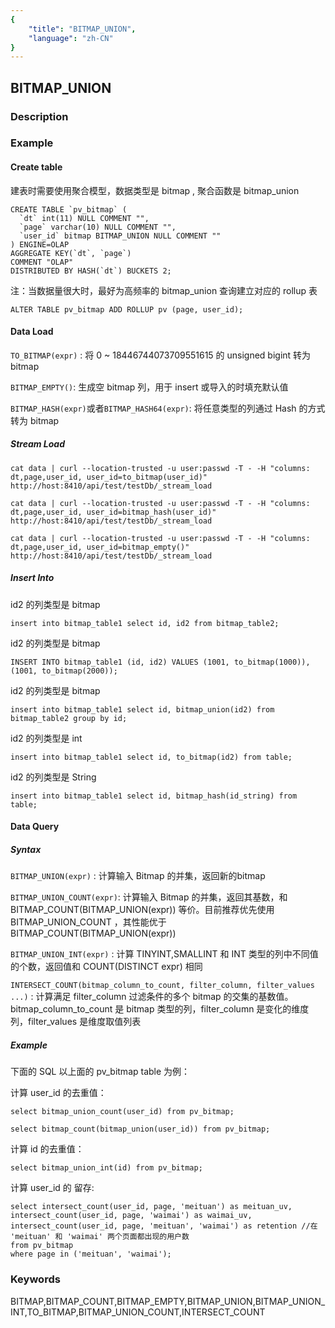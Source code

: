 ```yaml
---
{
    "title": "BITMAP_UNION",
    "language": "zh-CN"
}
---
```


<!-- 
Licensed to the Apache Software Foundation (ASF) under one
or more contributor license agreements.  See the NOTICE file
distributed with this work for additional information
regarding copyright ownership.  The ASF licenses this file
to you under the Apache License, Version 2.0 (the
"License"); you may not use this file except in compliance
with the License.  You may obtain a copy of the License at

  http://www.apache.org/licenses/LICENSE-2.0

Unless required by applicable law or agreed to in writing,
software distributed under the License is distributed on an
"AS IS" BASIS, WITHOUT WARRANTIES OR CONDITIONS OF ANY
KIND, either express or implied.  See the License for the
specific language governing permissions and limitations
under the License.
-->

## BITMAP_UNION

### Description

### Example

#### Create table

建表时需要使用聚合模型，数据类型是 bitmap , 聚合函数是 bitmap_union

```
CREATE TABLE `pv_bitmap` (
  `dt` int(11) NULL COMMENT "",
  `page` varchar(10) NULL COMMENT "",
  `user_id` bitmap BITMAP_UNION NULL COMMENT ""
) ENGINE=OLAP
AGGREGATE KEY(`dt`, `page`)
COMMENT "OLAP"
DISTRIBUTED BY HASH(`dt`) BUCKETS 2;
```
注：当数据量很大时，最好为高频率的 bitmap_union 查询建立对应的 rollup 表

```
ALTER TABLE pv_bitmap ADD ROLLUP pv (page, user_id);
```

#### Data Load

`TO_BITMAP(expr)` : 将 0 ~ 18446744073709551615 的 unsigned bigint 转为 bitmap

`BITMAP_EMPTY()`: 生成空 bitmap 列，用于 insert 或导入的时填充默认值

`BITMAP_HASH(expr)`或者`BITMAP_HASH64(expr)`: 将任意类型的列通过 Hash 的方式转为 bitmap

##### Stream Load

``` 
cat data | curl --location-trusted -u user:passwd -T - -H "columns: dt,page,user_id, user_id=to_bitmap(user_id)"   http://host:8410/api/test/testDb/_stream_load
```

``` 
cat data | curl --location-trusted -u user:passwd -T - -H "columns: dt,page,user_id, user_id=bitmap_hash(user_id)"   http://host:8410/api/test/testDb/_stream_load
```

``` 
cat data | curl --location-trusted -u user:passwd -T - -H "columns: dt,page,user_id, user_id=bitmap_empty()"   http://host:8410/api/test/testDb/_stream_load
```

##### Insert Into

id2 的列类型是 bitmap
```
insert into bitmap_table1 select id, id2 from bitmap_table2;
```

id2 的列类型是 bitmap
```
INSERT INTO bitmap_table1 (id, id2) VALUES (1001, to_bitmap(1000)), (1001, to_bitmap(2000));
```

id2 的列类型是 bitmap
```
insert into bitmap_table1 select id, bitmap_union(id2) from bitmap_table2 group by id;
```

id2 的列类型是 int
```
insert into bitmap_table1 select id, to_bitmap(id2) from table;
```

id2 的列类型是 String
```
insert into bitmap_table1 select id, bitmap_hash(id_string) from table;
```

#### Data Query
##### Syntax


`BITMAP_UNION(expr)` : 计算输入 Bitmap 的并集，返回新的bitmap

`BITMAP_UNION_COUNT(expr)`: 计算输入 Bitmap 的并集，返回其基数，和 BITMAP_COUNT(BITMAP_UNION(expr)) 等价。目前推荐优先使用 BITMAP_UNION_COUNT ，其性能优于 BITMAP_COUNT(BITMAP_UNION(expr))

`BITMAP_UNION_INT(expr)` : 计算 TINYINT,SMALLINT 和 INT 类型的列中不同值的个数，返回值和
COUNT(DISTINCT expr) 相同

`INTERSECT_COUNT(bitmap_column_to_count, filter_column, filter_values ...)` : 计算满足
filter_column 过滤条件的多个 bitmap 的交集的基数值。
bitmap_column_to_count 是 bitmap 类型的列，filter_column 是变化的维度列，filter_values 是维度取值列表


##### Example

下面的 SQL 以上面的 pv_bitmap table 为例：

计算 user_id 的去重值：

```
select bitmap_union_count(user_id) from pv_bitmap;

select bitmap_count(bitmap_union(user_id)) from pv_bitmap;
```

计算 id 的去重值：

```
select bitmap_union_int(id) from pv_bitmap;
```

计算 user_id 的 留存:

```
select intersect_count(user_id, page, 'meituan') as meituan_uv,
intersect_count(user_id, page, 'waimai') as waimai_uv,
intersect_count(user_id, page, 'meituan', 'waimai') as retention //在 'meituan' 和 'waimai' 两个页面都出现的用户数
from pv_bitmap
where page in ('meituan', 'waimai');
```

### Keywords

BITMAP,BITMAP_COUNT,BITMAP_EMPTY,BITMAP_UNION,BITMAP_UNION_INT,TO_BITMAP,BITMAP_UNION_COUNT,INTERSECT_COUNT
